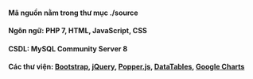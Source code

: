 
#### Mã nguồn nằm trong thư mục ./source
#### Ngôn ngữ: PHP 7, HTML, JavaScript, CSS
#### CSDL: MySQL Community Server 8
#### Các thư viện: [Bootstrap](https://getbootstrap.com/), [jQuery](https://jquery.com/), [Popper.js](https://popper.js.org/), [DataTables](https://datatables.net/), [Google Charts](https://developers.google.com/chart/)


